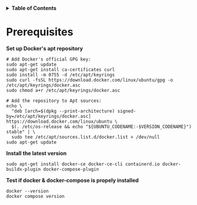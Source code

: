 <details>  
  <summary><strong>Table of Contents</strong></summary>  
  
  - [Prerequisites](#prerequisites)
</details>  



# Prerequisites
**Set up Docker's apt repository**    
```
# Add Docker's official GPG key:
sudo apt-get update
sudo apt-get install ca-certificates curl
sudo install -m 0755 -d /etc/apt/keyrings
sudo curl -fsSL https://download.docker.com/linux/ubuntu/gpg -o /etc/apt/keyrings/docker.asc
sudo chmod a+r /etc/apt/keyrings/docker.asc

# Add the repository to Apt sources:
echo \
  "deb [arch=$(dpkg --print-architecture) signed-by=/etc/apt/keyrings/docker.asc] https://download.docker.com/linux/ubuntu \
  $(. /etc/os-release && echo "${UBUNTU_CODENAME:-$VERSION_CODENAME}") stable" | \
  sudo tee /etc/apt/sources.list.d/docker.list > /dev/null
sudo apt-get update
```  

**Install the latest version**  
```
sudo apt-get install docker-ce docker-ce-cli containerd.io docker-buildx-plugin docker-compose-plugin
```  

**Test if docker & docker-compose is propely installed**    
```
docker --version
docker compose version
```  

